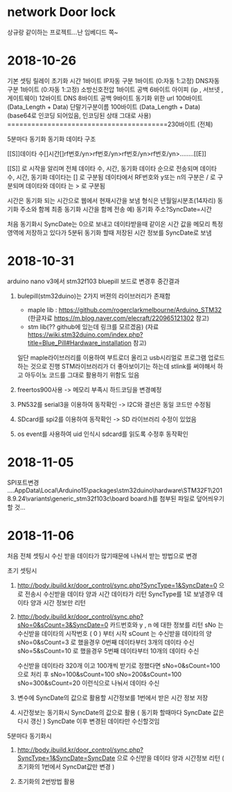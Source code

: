 # network Door lock

상규랑 같이하는 프로젝트...난 임베디드 쪽~
# 2018-10-26
기본 셋팅 
릴레이 초기화 시간 1바이트
IP자동 구분 1바이트 (0:자동 1:고정)
DNS자동 구분 1바이트 (0:자동 1:고정)
소방신호전압 1바이트
공백 6바이트
아이피 (ip , 서브넷 , 게이트웨이) 12바이트
DNS 8바이트
공백 9바이트
동기화 위한 url 100바이트  (Data_Length + Data)
단말기구분이름 100바이트 (Data_Length + Data) (base64로 인코딩 되어있음, 인코딩된 상태 그대로 사용)
========================================230바이트 (전체)

5분마다 동기화
동기화 데이타 구조

[[S]]데이타 수[]시간[]rf번호/yn>rf번호/yn>rf번호/yn>rf번호/yn>........[[E]]

[[S]] 로 시작을 알리며
전체 데이타 수, 시간, 동기화 데이타 순으로 전송되며
데이타 수, 시간, 동기화 데이타는 [] 로 구분됨
데이타에서 RF번호와 y또는 n의 구분은 / 로 구분되며 
데이타와 데이타 는 > 로 구분됨

시간은 동기화 되는 시간으로 웹에서 현재시간을 보냄
형식은 년월일시분초(14자리)
동기화 주소와 함께 최종 동기화 시간을 함께 전송
예) 동기화 주소?SyncDate=시간

처음 동기화시 SyncDate는 0으로 보내고
데이타받을때 같이온 시간 값을 메모리 특정 영역에 저장하고 있다가
5분뒤 동기화 할때 저장된 시간 정보를 SyncDate로 보냄

# 2018-10-31
arduino nano v3에서 stm32f103 bluepill 보드로 변경후 중간결과
1. bulepill(stm32duino)는 2가지 버젼의 라이브러리가 존재함
   - maple lib : https://github.com/rogerclarkmelbourne/Arduino_STM32
    (한글자료 https://m.blog.naver.com/elecraft/220965121302 참고)
   - stm lib(?? github에 있는데 링크를 모르겠음)
    (자료 https://wiki.stm32duino.com/index.php?title=Blue_Pill#Hardware_installation 참고)
  
   일단 maple라이브러리를 이용하여 부트로더 올리고 usb시리얼로 프로그램 업로드하는 것으로 진행
    STM라이브러리가 더 좋아보이기는 하는데 stlink를 써야해서 하고
    아두이노 코드를 그대로 활용하기 위함도 있음
  
2. freertos900사용 -> 메모리 부족시 하드코딩을 변경예정
3. PN532를 serial3을 이용하여 동작확인 -> I2C와 결선은 동일 코드만 수정됨
4. SDcard를 spi2를 이용하여 동작확인 -> SD 라이브러리 수정이 있었음
5. os event를 사용하여 uid 인식시 sdcard를 읽도록 수정후 동작확인

# 2018-11-05
SPI포트변경
....AppData\Local\Arduino15\packages\stm32duino\hardware\STM32F1\2018.9.24\variants\generic_stm32f103c\board
board.h를 첨부된 파일로 덮어씌우기 할 것...

# 2018-11-06
처음 전체 셋팅시 수신 받을 데이타가 많기때문에 나눠서 받는 방법으로 변경

초기 셋팅시
1.  http://body.ibuild.kr/door_control/sync.php?SyncType=1&SyncDate=0
    으로 전송시 수신받을 데이타 양과 시간 데이타가 리턴
    SyncType를 1로 보낼경우 데이타 양과 시간 정보만 리턴

2.  http://body.ibuild.kr/door_control/sync.php?sNo=0&sCount=3&SyncDate=0
    카드번호와 y , n 에 대한 정보를 리턴
    sNo 는 수신받을 데이타의 시작번호 ( 0 ) 부터 시작
    sCount 는 수신받을 데이타의 양
    sNo=0&sCount=3 로 했을경우 0번째 데이타부터 3개의 데이타 수신
    sNo=5&sCount=10 로 했을경우 5번째 데이타부터 10개의 데이타 수신

    수신받을 데이타라 320개 이고 100개씩 받기로 정했다면
    sNo=0&sCount=100 으로 처리 후
    sNo=100&sCount=100 
    sNo=200&sCount=100
    sNo=300&sCount=20   이런식으로 나눠서 데이타 수신

3. 변수에 SyncDate의 값으로 활용할 시간정보를 1번에서 받은 시간 정보 저장

4. 시간정보는 동기화시 SyncDate의 값으로 활용 ( 동기화 할때마다 SyncDate 값은 다시 갱신 )
    SyncDate 이후 변경된 데이타만 수신할것임

5분마다 동기화시
1.  http://body.ibuild.kr/door_control/sync.php?SyncType=1&SyncDate=SyncDate
     으로 수신받을 데이타 양과 시간정보 리턴
     ( 초기화의 1번에서 SyncDat값만 변경 )

2.  초기화의 2번방법 활용
